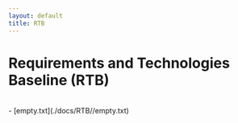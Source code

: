 ```yaml
---
layout: default
title: RTB
---
```

<h1>Requirements and Technologies Baseline (RTB)</h1> <br>
- [empty.txt](./docs/RTB//empty.txt)
